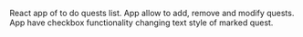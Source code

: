 React app of to do quests list.
App allow to add, remove and modify quests.
App have checkbox functionality changing text style of marked quest.